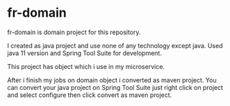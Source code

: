 # fr-domain

fr-domain is domain project for this repository.

I created as java project and use none of any technology except java.
Used java 11 version and Spring Tool Suite for development.

This project has object which i use in my microservice.

After i finish my jobs on domain object i converted as maven project.
You can convert your java project on Spring Tool Suite just right click on project and select configure then click convert as maven project.
